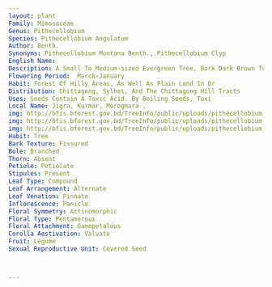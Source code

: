 ```yaml
---
layout: plant
Family: Mimosaceae
Genus: Pithecellobium
Species: Pithecellobium Angulatum
Author: Benth.
Synonyms: Pithecellobium Montana Benth., Pithecellobium Clyp
English Name: 
Description: A Small To Medium-sized Evergreen Tree, Bark Dark Brown To Grey, Nearly Smooth, With Thin Horizontal Lenticuler Lines, Red To Reddish-brown Inside, Branchlets Sharply Angled. Young Shoots And Inflorescence Rusty Pubescent. Leaves Bipinnately Compound, Rachis 2.5-20.0 Cm Long, Sharply Angled With A Large Gland At The Base, Pinnae 2-4 Pairs, With A Gland Just Below The Insertion Of Each Pair Of Leaflets, Leaflets 5-10 Pairs, 1-15 Ã— 2.5-5.0 Cm, Oblong, Lanceolate To Elliptic Or Rhomboid-ovate, Acute Or Acuminate, Terminal Pair Always Larger Than The Lowest Pair, Dark Green Above, Pale And Thinly Pubescent Especially Along The Nerves Beneath. Inflorescence Large, Terminal, Pedunculate, Umbellate Corymbs, Extending To The Upper Leaves. Flowers White Or Yellowish-white, Pentamerous, Bracteate, Stalked, Pedicels C 3 Mm Long, Upper Bracts With A Large Basal Gland. Calyx 1-2 Mm Long, Campanulate, Teeth 5, Short, 0.2-0.3 Mm Long, Deltoid, Acute. Corolla 4-5 Mm Long, Funnel-shaped To Tubular, Lobes 5, 4.0-5.5 Mm Long, Ovate To Elliptic, Pubescent Outside. Stamens Monadelphous, Numerous, White Or Pinkish, Much Exserted, Staminal Tube Nearly As Long As Corolla Tube. Ovary Shortly Stalked, Glabrous, Styles Filiform, Stigmas Minute, Capitate. Fruit A Pod, About 18-20 Ã— 1.4 Cm, Spirally Twisted, Distantly Sinuate Between The Seeds On The Lower Margin, Valves Coriaceous, Velvety When Young, Red And Glabrous Within, Dehiscent Along The Ventral Suture. Seeds 8-10 Per Pod, Purplish Or Bluish-black, Ellipsoid-compressed, C 8 Ã— 4 Mm.
Flowering Period:  March-January
Habit: Forest Of Hilly Areas, As Well As Plain Land In Dr
Distribution: Chittagong, Sylhet, And The Chittagong Hill Tracts
Uses: Seeds Contain A Toxic Acid. By Boiling Seeds, Toxi
Local Name: Jigra, Kurmar, Morogmara , 
img: http://bfis.bforest.gov.bd/TreeInfo/public/uploads/pithecellobium_angulatum.jpg
img: http://bfis.bforest.gov.bd/TreeInfo/public/uploads/pithecellobium_angulatum1.jpg
img: http://bfis.bforest.gov.bd/TreeInfo/public/uploads/pithecellobium_angulatum2.jpg
Habit: Tree
Bark Texture: Fissured
Bole: Branched
Thorn: Absent
Petiole: Petiolate
Stipules: Present
Leaf Type: Compound
Leaf Arrangement: Alternate
Leaf Venation: Pinnate
Inflorescence: Panicle
Floral Symmetry: Actinomorphic
Floral Type: Pentamerous
Floral Attachment: Gamopetalous
Corolla Aestivation: Valvate
Fruit: Legume
Sexual Reproductive Unit: Covered Seed



---
```


